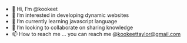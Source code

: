 - 👋 Hi, I’m @kookeet
- 👀 I’m interested in developing dynamic websites
- 🌱 I’m currently learning javascript language
- 💞️ I’m looking to collaborate on sharing knowledge 
- 📫 How to reach me ... you can reach me @kookeettaylor@gmail.com

<!---
kookeet/kookeet is a ✨ special ✨ repository because its `README.md` (this file) appears on your GitHub profile.
You can click the Preview link to take a look at your changes.
--->
